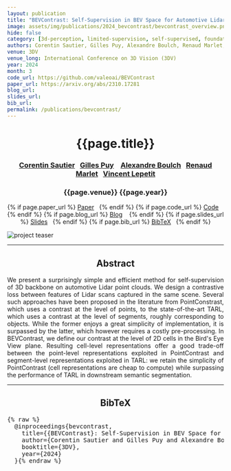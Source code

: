 ```yaml
---
layout: publication
title: "BEVContrast: Self-Supervision in BEV Space for Automotive Lidar Point Clouds"
image: assets/img/publications/2024_bevcontrast/bevcontrast_overview.png
hide: false
category: [3d-perception, limited-supervision, self-supervised, foundation]
authors: Corentin Sautier, Gilles Puy, Alexandre Boulch, Renaud Marlet, Vincent Lepetit
venue: 3DV
venue_long: International Conference on 3D Vision (3DV)
year: 2024
month: 3
code_url: https://github.com/valeoai/BEVContrast
paper_url: https://arxiv.org/abs/2310.17281
blog_url:
slides_url:
bib_url:
permalink: /publications/bevcontrast/
---
```


<h1 align="center"> {{page.title}} </h1>
<!-- Simple call of authors -->
<!-- <h3 align="center"> {{page.authors}} </h3> -->
<!-- Alternatively you can add links to author pages -->
<h3 align="center">  <a href="https://csautier.github.io/">Corentin Sautier</a>&nbsp;&nbsp; <a href="https://sites.google.com/site/puygilles/home">Gilles Puy</a> &nbsp;&nbsp; <a href="https://www.boulch.eu/">Alexandre Boulch</a>&nbsp;&nbsp; <a href="http://imagine.enpc.fr/~marletr">Renaud Marlet</a>&nbsp;&nbsp; <a href="https://vincentlepetit.github.io/">Vincent Lepetit</a></h3>


<h3 align="center"> {{page.venue}} {{page.year}} </h3>

<div align="center">
  <p>
    {% if page.paper_url %}
    <a href="{{ page.paper_url }}"><i class="far fa-file-pdf"></i> Paper</a>&nbsp;&nbsp;
    {% endif %}
    {% if page.code_url %}
    <a href="{{ page.code_url }}"><i class="fab fa-github"></i> Code</a> &nbsp;&nbsp;
    {% endif %}
    {% if page.blog_url %}
    <a href="{{ page.blog_url }}"><i class="fab fa-blogger"></i> Blog</a> &nbsp;&nbsp;
    {% endif %}
    {% if page.slides_url %}
    <a href="{{ page.slides_url }}"><i class="far fa-file-pdf"></i> Slides</a>&nbsp;&nbsp;
    {% endif %}
    {% if page.bib_url %}
    <a href="{{ page.bib_url}}"><i class="far fa-file-alt"></i> BibTeX</a>&nbsp;&nbsp;
    {% endif %}
  </p>
</div>

<div class="publication-teaser">
    <img src="../../{{ page.image }}" alt="project teaser"/>
</div>


<hr>

<h2  align="center"> Abstract</h2>

<p align="justify">We present a surprisingly simple and efficient method for self-supervision of 3D backbone on automotive Lidar point clouds. We design a contrastive loss between features of Lidar scans captured in the same scene. Several such approaches have been proposed in the literature from PointConstrast, which uses a contrast at the level of points, to the state-of-the-art TARL, which uses a contrast at the level of segments, roughly corresponding to objects. While the former enjoys a great simplicity of implementation, it is surpassed by the latter, which however requires a costly pre-processing. In BEVContrast, we define our contrast at the level of 2D cells in the Bird's Eye View plane. Resulting cell-level representations offer a good trade-off between the point-level representations exploited in PointContrast and segment-level representations exploited in TARL: we retain the simplicity of PointContrast (cell representations are cheap to compute) while surpassing the performance of TARL in downstream semantic segmentation.</p>


<hr>


<h2  align="center">BibTeX</h2>
<left>
  <pre class="bibtex-box">{% raw %}
  @inproceedings{bevcontrast,
    title={{BEVContrast}: Self-Supervision in BEV Space for Automotive Lidar Point Clouds},
    author={Corentin Sautier and Gilles Puy and Alexandre Boulch and Renaud Marlet and Vincent Lepetit},
    booktitle={3DV},
    year={2024}
  }{% endraw %}</pre>
</left>

<br>
